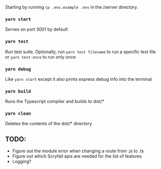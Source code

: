 Starting by running `cp .env.example .env` in the /server directory.

### `yarn start`

Serves on port 3001 by default

### `yarn test`

Run test suite. Optionally, run `yarn test filename` to run a specific test file or `yarn test-once` to run only once

### `yarn debug`

Like `yarn start` except it also prints express debug info into the terminal

### `yarn build`

Runs the Typescript compiler and builds to dist/\*

### `yarn clean`

Deletes the contents of the dist/\* directory

## TODO:

-   Figure out the module error when changing a route from .js to .ts
-   Figure out which Scryfall apis are needed for the list of features
-   Logging?
